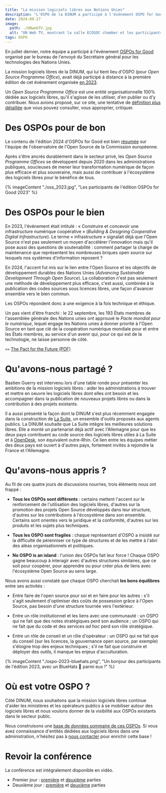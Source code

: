 ```yaml
---
title: "La mission logiciels libres aux Nations Unies"
description: "L'OSPO de la DINUM a participé à l'événement OSPO for Good en juillet 2024."
date: 2024-09-27
image:
  path: ./UNwebTV.jpg
  alt: "UN Web TV, montrant la salle ECOSOC chamber et les participants au début de la conférence"
tags: OSPO
---
```


En juillet dernier, notre équipe a participé à l'événement [OSPOs for
Good](https://www.un.org/techenvoy/content/ospos-good-2024) organisé
par le bureau de l'envoyé du Secrétaire général pour les technologies
des Nations Unies.

La mission logiciels libres de la DINUM, qui lui tient lieu d'OSPO
(pour *Open Source Programme Office*), avait déjà participé à distance
à la première édition de cet événement organisée [en
2023](https://www.un.org/techenvoy/content/ospos-good-2023).

Un *Open Source Programme Office* est une entité organisationnelle
100% dédiée aux logiciels libres, qu'il s'agisse de les utiliser, d'en
publier ou d'y contribuer. Nous avions proposé, sur ce site, une
tentative de [définition plus
détaillée](https://code.gouv.fr/fr/blog/definition-ospo/) que vous
pouvez consulter, vous approprier, critiquer.

# Des OSPOs pour de bon

Le contenu de l'édition 2024 d'OSPOs for Good est bien
[résumée](https://joinup.ec.europa.eu/collection/open-source-observatory-osor/news/ospos-good-2024-highlights)
sur l'équipe de l'observatoire de l'Open Source de la Commission
européenne.

Après s'être ancrés durablement dans le secteur privé, les *Open
Source Programme Offices* se développent depuis 2020 dans les
administrations publiques, soucieuses de mener leur transformation
numérique de façon plus efficace et plus souveraine, mais aussi de
contribuer à l'écosystème des logiciels libres pour le bénéfice de
tous.

{% imageContent "./oss_2023.jpg", "Les participants de l'édition OSPOs for Good 2023" %}

# Des OSPOs pour le bien

En 2023, l'événement était intitulé : « Construire et concevoir une
infrastructure numérique coopérative » (*Building & Designing
Cooperative Digital Infrastructure*). Le terme « infrastructure »
signalait déjà que l'Open Source n'est pas seulement un moyen
d'accélérer l'innovation mais qu'il pose aussi des questions de
soutenabilité : comment partager la charge de maintenance que
représentent les nombreuses briques open source sur lesquels nos
systèmes d'information reposent ?

En 2024, l'accent fut mis sur le lien entre l'Open Source et les
objectifs de développement durables des Nations Unies (*Advancing
Sustainable Development Through Open Source*). La collaboration n'est
pas seulement une méthode de développement plus efficace, c'est aussi,
combinée à la publication des codes sources sous licences libres, une
façon d'avancer ensemble vers le bien commun.

Les OSPOs répondent donc à une exigence à la fois technique et
éthique.

Un pas vient d'être franchi : le 22 septembre, les 193 États membres
de l'assemblée générale des Nations unies ont approuvé le *Pacte
mondial pour le numérique*, lequel engage les Nations unies à donner
priorité à l'Open Source en tant que clé de la coopération numérique
mondiale pour et entre les États membres, au service d'un avenir qui,
pour ce qui est de la technologie, ne laisse personne de côté.

`>>` [The Pact for the Future (PDF)](https://www.un.org/pga/wp-content/uploads/sites/109/2024/09/The-Pact-for-the-Future-final.pdf)

# Qu'avons-nous partagé ?

Bastien Guerry est intervenu lors d'une table ronde pour présenter les
ambitions de la mission logiciels libres : aider les administrations à
trouver et mettre en oeuvre les logiciels libres dont elles ont besoin
et les accompagner dans la publication de nouveaux projets libres ou
dans la contribution à des projets existants. 

Il a aussi présenté la façon dont la DINUM s'est plus récemment
engagée dans la construction de [La
Suite](https://lasuite.numerique.gouv.fr), un ensemble d'outils
proposés aux agents publics. La DINUM souhaite que La Suite intègre
les meilleures solutions libres. Elle a monté un partenariat déjà
actif avec l'Allemagne pour que les deux pays contribuent au code
source des logiciels libres utiles à La Suite et à
[OpenDesk](https://opendesk.eu), son équivalent outre-Rhin. Ce lien
entre les équipes métier des deux pays est ouvert à d'autres pays,
fortement invités à rejoindre la France et l'Allemagne.

# Qu'avons-nous appris ?

Au fil de ces quatre jours de discussions nourries, trois éléments
nous ont frappé :

- **Tous les OSPOs sont différents** : certains mettent l'accent sur
  le renforcement de l'utilisation des logiciels libres, d'autres sur
  la promotion des projets Open Source développés dans leur structure,
  d'autres sur les contributions à l'écosystème dans son ensemble.
  Certains sont orientés vers le juridique et la conformité, d'autres
  sur les produits et les sujets plus techniques.

- **Tous les OSPO sont fragiles** : chaque représentant d'OSPO a
  insisté sur la difficulté de pérenniser ce type de structures et de
  les mettre à l'abri des aléas organisationnels et politiques.
  
- **No OSPO is an island** : l'union des OSPOs fait leur force !
  Chaque OSPO gagne beaucoup à interagir avec d'autres structures
  similaires, que ce soit pour coopérer, pour apprendre ou pour créer
  plus de liens avec l'écosystème Open Source au sens large.
  
Nous avons aussi constaté que chaque OSPO cherchait **les bons
équilibres** entre ses activités :

- Entre faire de l'open source pour soi et en faire pour les autres :
  s'il s'agit seulement d'optimiser des coûts de possession grâce à
  l'Open Source, pas besoin d'une structure tournée vers l'extérieur.

- Entre un rôle institutionnel et les liens avec une communauté : un
  OSPO qui ne fait que des notes stratégiques perd son audience ; un
  OSPO qui ne fait que du code et des services *ad hoc* perd son rôle
  stratégique.
  
- Entre un rôle de conseil et un rôle d'opérateur : un OSPO qui ne
  fait que du conseil (sur les licences, la gouvernance open source,
  par exemple) s'éloigne trop des enjeux techniques ; s'il ne fait que
  construire et déployer des outils, il manque les enjeux
  d'acculturation.

{% imageContent "./ospo-2023-bluehats.png", "Un bonjour des participants de l'édition 2023, avec un BlueHats 🧢 parmi eux !" %}

# Où est votre OSPO ?

Côté DINUM, nous souhaitons que la mission logiciels libres continue
d'aider les ministères et les opérateurs publics à se mobiliser autour
des logiciels libres et nous voulons donner de la visibilité aux OSPOs
existants dans le secteur public.

Nous construisons une [base de données sommaire de ces
OSPOs](https://git.sr.ht/~codegouvfr/codegouvfr-data/tree/main/item/fr-public-sector-ospo.yml).
Si vous avez connaissance d'entités dédiées aux logiciels libres dans
une administration, n'hésitez pas à [nous contacter](mailto:contact@code.gouv.fr) pour enrichir cette
base !

# Revoir la conférence

La conférence est intégralement disponible en vidéo.

- Premier jour : [première](https://webtv.un.org/en/asset/k1m/k1ma4k9rff) et [deuxième](https://webtv.un.org/en/asset/k1u/k1uvv0xd6d) parties
- Deuxième jour : [première](https://webtv.un.org/en/asset/k1q/k1qmxhno3c) et [deuxième](https://webtv.un.org/en/asset/k15/k1517v486n) parties
